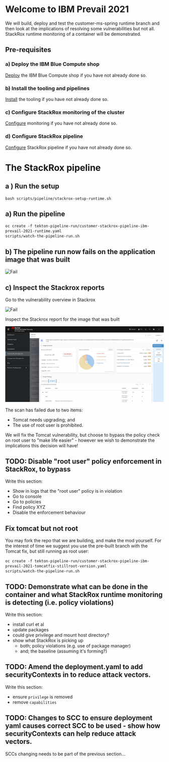# Welcome to IBM Prevail 2021

We will build, deploy and test the customer-ms-spring runtime branch and then look at the implications of resolving some vulnerabilities but not all. StackRox runtime monitoring of a container will be demonstrated.

## Pre-requisites

### a) Deploy the IBM Blue Compute shop

[Deploy](../functionality/DEPLOY-FULL-BC.MD) the IBM Blue Compute shop if you have not already done so.

### b) Install the tooling and pipelines

[Install](../nuts-and-bolts/MINI-SETUP.MD) the tooling if you have not already done so.

### c) Configure StackRox monitoring of the cluster

[Configure](./README-V3.MD) monitoring if you have not already done so.

### d) Configure StackRox pipeline

[Configure](./README-V3.MD) StackRox pipeline if you have not already done so.

# The StackRox pipeline

## a ) Run the setup

    bash scripts/pipeline/stackrox-setup-runtime.sh  

## a) Run the pipeline

    oc create -f tekton-pipeline-run/customer-stackrox-pipeline-ibm-prevail-2021-runtime.yaml
    scripts/watch-the-pipeline-run.sh

## b) The pipeline run now fails on the application image that was built  

![Fail](../../images/stackrox-plr.png?raw=true "Title")

## c) Inspect the Stackrox reports

Go to the vulnerability overview in Stackrox

![Fail](../../images/risky-images.png?raw=true "Title")

Inspect the Stackrox report for the image that was built

![Fail](../../images/customer-report.png?raw=true "Title")

The scan has failed due to two items:
  - Tomcat needs upgrading; and
  - The use of root user is prohibited.
 
We will fix the Tomcat vulnerability, but choose to bypass the policy check on root user to "make life easier" - however we wish to demonstrate the implications this decision will have!

## TODO: Disable "root user" policy enforcement in StackRox, to bypass
Write this section:
  - Show in logs that the "root user" policy is in violation
  - Go to console
  - Go to policies
  - Find policy XYZ
  - Disable the enforcement behaviour

## Fix tomcat but not root
You may fork the repo that we are building, and make the mod yourself. For the interest of time we suggest you use the pre-built branch with the Tomcat fix, but still running as root user:

    oc create -f tekton-pipeline-run/customer-stackrox-pipeline-ibm-prevail-2021-tomcatfix-stillroot-version.yaml
    scripts/watch-the-pipeline-run.sh

## TODO: Demonstrate what can be done in the container and what StackRox runtime monitoring is detecting (i.e. policy violations)
Write this section:
  - install curl et al
  - update packages
  - could give privilege and mount host directory?
  - show what StackRox is picking up
    - both; policy violations (e.g. use of package manager)
    - and; the baseline (assuming it's forming?) 

## TODO: Amend the deployment.yaml to add securityContexts in to reduce attack vectors.
Write this section:
  - ensure `privilege` is removed
  - remove `capabilities`

## TODO: Changes to SCC to ensure deployment yaml causes correct SCC to be used - show how securityContexts can help reduce attack vectors.
SCCs changing needs to be part of the previous section...
